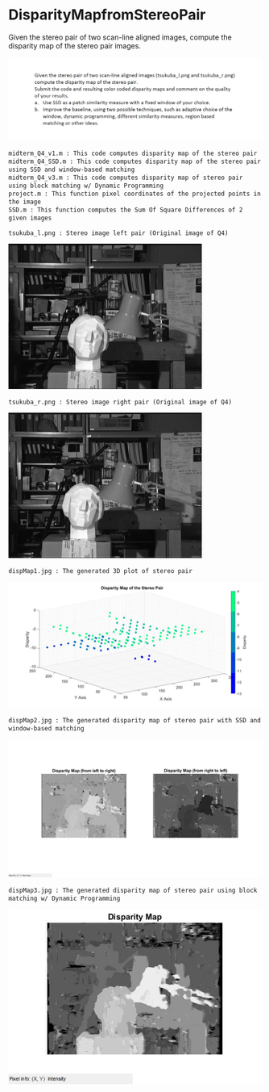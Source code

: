 # DisparityMapfromStereoPair
Given the stereo pair of two scan-line aligned images, compute the disparity map of the stereo pair images.

![](/ProblemStatement.jpg)

```
midterm_Q4_v1.m : This code computes disparity map of the stereo pair
midterm_Q4_SSD.m : This code computes disparity map of the stereo pair using SSD and window-based matching
midterm_Q4_v3.m : This code computes disparity map of stereo pair using block matching w/ Dynamic Programming
project.m : This function pixel coordinates of the projected points in the image
SSD.m : This function computes the Sum Of Square Differences of 2 given images
```
```
tsukuba_l.png : Stereo image left pair (Original image of Q4)
```
![tsukuba_left](/tsukuba_l.png)

```
tsukuba_r.png : Stereo image right pair (Original image of Q4)
```
![tsukuba_right](/tsukuba_r.png)

```
dispMap1.jpg : The generated 3D plot of stereo pair 
```
![dispMap1.jpg](/dispMap1.jpg)

```
dispMap2.jpg : The generated disparity map of stereo pair with SSD and window-based matching
```
![dispMap2.jpg](/dispMap2.jpg)

```
dispMap3.jpg : The generated disparity map of stereo pair using block matching w/ Dynamic Programming
```
![dispMap3.jpg](/dispMap3.jpg)
